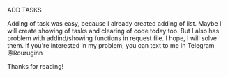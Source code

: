ADD TASKS


Adding of task was easy, because I already created adding of list.
Maybe I will create showing of tasks and clearing of code today too.
But I also has problem with addind/showing functions in request file.
I hope, I will solve them. 
If you're interested in my problem, you can text to me in Telegram @Rouruginn


Thanks for reading!